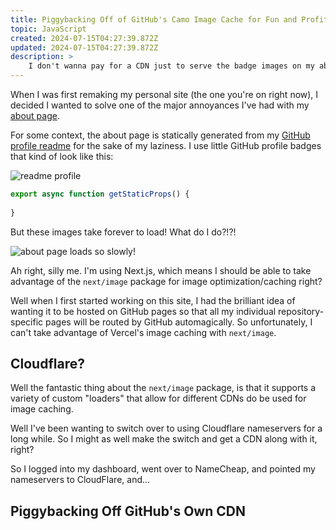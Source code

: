 ```yaml
---
title: Piggybacking Off of GitHub's Camo Image Cache for Fun and Profit
topic: JavaScript
created: 2024-07-15T04:27:39.872Z
updated: 2024-07-15T04:27:39.872Z
description: >
    I don't wanna pay for a CDN just to serve the badge images on my about page on this website. But if my about page is statically generated from my GitHub profile readme, then why not just piggyback off of their Camo CDN cache?
---
```


When I was first remaking my personal site (the one you're on right now), I decided I wanted to solve one of the major annoyances I've had with my [about page](https://amydev.me/about).



For some context, the about page is statically generated from my [GitHub profile readme](https://github.com/amydevs) for the sake of my laziness. I use little GitHub profile badges that kind of look like this:

![readme profile](./2024-07-15-piggyback-gh-camo/about.png)

```ts
export async function getStaticProps() {
    
}
```

But these images take forever to load! What do I do?!?!

![about page loads so slowly!](./2024-07-15-piggyback-gh-camo/slow_load.gif)

Ah right, silly me. I'm using Next.js, which means I should be able to take advantage of the `next/image` package for image optimization/caching right?

Well when I first started working on this site, I had the brilliant idea of wanting it to be hosted on GitHub pages so that all my individual repository-specific pages will be routed by GitHub automagically. So unfortunately, I can't take advantage of Vercel's image caching with `next/image`.

## Cloudflare?

Well the fantastic thing about the `next/image` package, is that it supports a variety of custom "loaders" that allow for different CDNs do be used for image caching.

Well I've been wanting to switch over to using Cloudflare nameservers for a long while. So I might as well make the switch and get a CDN along with it, right?

So I logged into my dashboard, went over to NameCheap, and pointed my nameservers to CloudFlare, and...


## Piggybacking Off GitHub's Own CDN